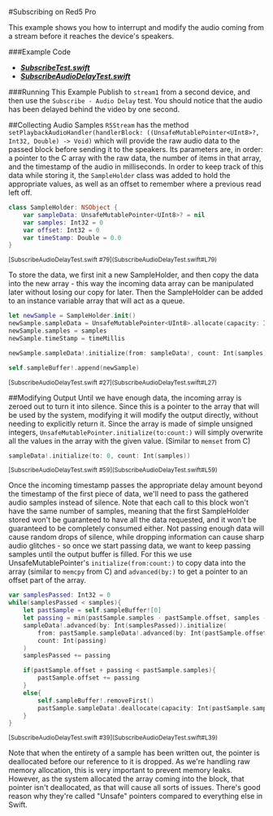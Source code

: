 #Subscribing on Red5 Pro

This example shows you how to interrupt and modify the audio coming from a stream before it reaches the device's speakers.

###Example Code

- ***[SubscribeTest.swift](../SubscribeTest.swift)***
- ***[SubscribeAudioDelayTest.swift](SubscribeAudioDelayTest.swift)***

###Running This Example
Publish to `stream1` from a second device, and then use the `Subscribe - Audio Delay` test. You should notice that the audio has been delayed behind the video by one second.

##Collecting Audio Samples
`R5Stream` has the method `setPlaybackAudioHandler(handlerBlock: ((UnsafeMutablePointer<UInt8>?, Int32, Double) -> Void)` which will provide the raw audio data to the passed block before sending it to the speakers. Its parameters are, in order: a pointer to the C array with the raw data, the number of items in that array, and the timestamp of the audio in milliseconds. In order to keep track of this data while storing it, the `SampleHolder` class was added to hold the appropriate values, as well as an offset to remember where a previous read left off.

``` Swift
class SampleHolder: NSObject {
    var sampleData: UnsafeMutablePointer<UInt8>? = nil
    var samples: Int32 = 0
    var offset: Int32 = 0
    var timeStamp: Double = 0.0
}
```
<sup>
[SubscribeAudioDelayTest.swift #79](SubscribeAudioDelayTest.swift#L79)
</sup>

To store the data, we first init a new SampleHolder, and then copy the data into the new array - this way the incoming data array can be manipulated later without losing our copy for later. Then the SampleHolder can be added to an instance variable array that will act as a queue.

``` Swift
let newSample = SampleHolder.init()
newSample.sampleData = UnsafeMutablePointer<UInt8>.allocate(capacity: Int(samples))
newSample.samples = samples
newSample.timeStamp = timeMillis

newSample.sampleData!.initialize(from: sampleData!, count: Int(samples))

self.sampleBuffer!.append(newSample)
```
<sup>
[SubscribeAudioDelayTest.swift #27](SubscribeAudioDelayTest.swift#L27)
</sup>

##Modifying Output
Until we have enough data, the incoming array is zeroed out to turn it into silence. Since this is a pointer to the array that will be used by the system, modifying it will modify the output directly, without needing to explicitly return it. Since the array is made of simple unsigned integers, `UnsafeMutablePointer.initialize(to:count:)` will simply overwrite all the values in the array with the given value. (Similar to `memset` from C)

``` Swift
sampleData!.initialize(to: 0, count: Int(samples))
```
<sup>
[SubscribeAudioDelayTest.swift #59](SubscribeAudioDelayTest.swift#L59)
</sup>

Once the incoming timestamp passes the appropriate delay amount beyond the timestamp of the first piece of data, we'll need to pass the gathered audio samples instead of silence. Note that each call to this block won't have the same number of samples, meaning that the first SampleHolder stored won't be guaranteed to have all the data requested, and it won't be guaranteed to be completely consumed either. Not passing enough data will cause random drops of silence, while dropping information can cause sharp audio glitches - so once we start passing data, we want to keep passing samples until the output buffer is filled. For this we use UnsafeMutablePointer's `initialize(from:count:)` to copy data into the array (similar to `memcpy` from C) and `advanced(by:)` to get a pointer to an offset part of the array.

``` Swift
var samplesPassed: Int32 = 0
while(samplesPassed < samples){
    let pastSample = self.sampleBuffer![0]
    let passing = min(pastSample.samples - pastSample.offset, samples - samplesPassed)
    sampleData!.advanced(by: Int(samplesPassed)).initialize(
        from: pastSample.sampleData!.advanced(by: Int(pastSample.offset)),
        count: Int(passing)
    )
    samplesPassed += passing

    if(pastSample.offset + passing < pastSample.samples){
        pastSample.offset += passing
    }
    else{
        self.sampleBuffer!.removeFirst()
        pastSample.sampleData!.deallocate(capacity: Int(pastSample.samples))
    }
}
```
<sup>
[SubscribeAudioDelayTest.swift #39](SubscribeAudioDelayTest.swift#L39)
</sup>

Note that when the entirety of a sample has been written out, the pointer is deallocated before our reference to it is dropped. As we're handling raw memory allocation, this is very important to prevent memory leaks. However, as the system allocated the array coming into the block, that pointer isn't deallocated, as that will cause all sorts of issues. There's good reason why they're called "Unsafe" pointers compared to everything else in Swift.
